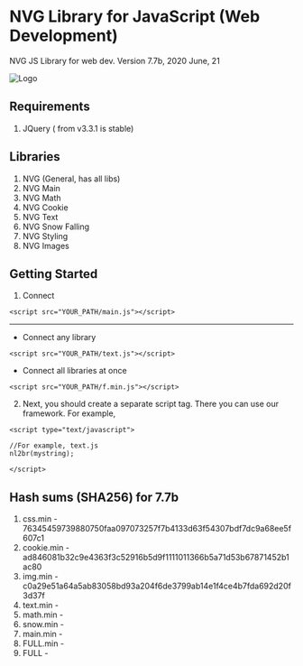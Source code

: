 # NVG Library for JavaScript (Web Development)
NVG JS Library for web dev. Version 7.7b, 2020 June, 21

![Logo](https://github.com/lonagi/nvg-js/blob/master/img/NVG%20JS.png)



## Requirements
1. JQuery ( from v3.3.1 is stable)

## Libraries
1. NVG (General, has all libs)
2. NVG Main
3. NVG Math
4. NVG Cookie
5. NVG Text
6. NVG Snow Falling
7. NVG Styling
8. NVG Images

## Getting Started
1. Connect

```
<script src="YOUR_PATH/main.js"></script>
```
____________________________________________________________________
* Connect any library
```
<script src="YOUR_PATH/text.js"></script>
```

* Connect all libraries at once
```
<script src="YOUR_PATH/f.min.js"></script>
```

2. Next, you should create a separate script tag. There you can use our framework.
For example,
```
<script type="text/javascript">

//For example, text.js
nl2br(mystring);

</script>
```

## Hash sums (SHA256) for 7.7b
1. css.min - 76345459739880750faa097073257f7b4133d63f54307bdf7dc9a68ee5f607c1
2. cookie.min - ad846081b32c9e4363f3c52916b5d9f1111011366b5a71d53b67871452b1ac80
3. img.min - c0a29e51a64a5ab83058bd93a204f6de3799ab14e1f4ce4b7fda692d20f3d37f
4. text.min - 
5. math.min - 
6. snow.min - 
7. main.min - 
8. FULL.min - 
9. FULL - 